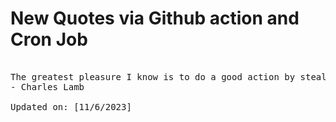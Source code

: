 # New Quotes via Github action and Cron Job

<pre>
<!-- #quote -->
The greatest pleasure I know is to do a good action by stealth, and to have it found out by accident.
- Charles Lamb

Updated on: [11/6/2023]
<!-- #quoteEnd -->
</pre>
